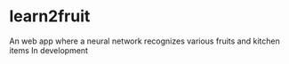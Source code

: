 # learn2fruit

An web app where a neural network recognizes various fruits and kitchen items
In development
